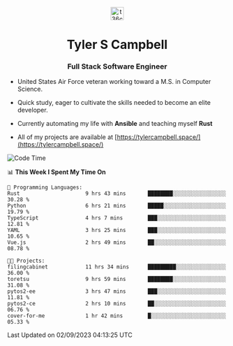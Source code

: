 <p align="center">
<a href="https://www.linkedin.com/in/t36campbell" target="blank"><img align="center" src="https://ik.imagekit.io/t36campbell/Portfolio/linkedin.png.original_m8bbGgPh6.png" alt="t36campbell" height="30" width="30" /></a>
</p>
<h1 align="center">Tyler S Campbell</h1>
<h3 align="center">Full Stack Software Engineer</h3>

* United States Air Force veteran working toward a M.S. in Computer Science.

* Quick study, eager to cultivate the skills needed to become an elite developer.

* Currently automating my life with **Ansible** and teaching myself **Rust**

* All of my projects are available at [https://tylercampbell.space/](https://tylercampbell.space/)

<!--START_SECTION:waka-->
![Code Time](http://img.shields.io/badge/Code%20Time-2%2C766%20hrs%2051%20mins-blue)

📊 **This Week I Spent My Time On** 

```text
💬 Programming Languages: 
Rust                     9 hrs 43 mins       ████████░░░░░░░░░░░░░░░░░   30.28 % 
Python                   6 hrs 21 mins       █████░░░░░░░░░░░░░░░░░░░░   19.79 % 
TypeScript               4 hrs 7 mins        ███░░░░░░░░░░░░░░░░░░░░░░   12.81 % 
YAML                     3 hrs 25 mins       ███░░░░░░░░░░░░░░░░░░░░░░   10.65 % 
Vue.js                   2 hrs 49 mins       ██░░░░░░░░░░░░░░░░░░░░░░░   08.78 % 

🐱‍💻 Projects: 
filingcabinet            11 hrs 34 mins      █████████░░░░░░░░░░░░░░░░   36.00 % 
toretsu                  9 hrs 59 mins       ████████░░░░░░░░░░░░░░░░░   31.08 % 
pytos2-ee                3 hrs 47 mins       ███░░░░░░░░░░░░░░░░░░░░░░   11.81 % 
pytos2-ce                2 hrs 10 mins       ██░░░░░░░░░░░░░░░░░░░░░░░   06.76 % 
cover-for-me             1 hr 42 mins        █░░░░░░░░░░░░░░░░░░░░░░░░   05.33 % 
```


 Last Updated on 02/09/2023 04:13:25 UTC
<!--END_SECTION:waka-->
